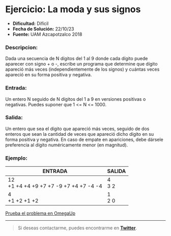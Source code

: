 # Ejercicio: La moda y sus signos
<!-- #### Dificultad: Difícil | Publicación: 02/07/18 | Fuente: UAM Azcapotzalco 2018 -->

- **Dificultad:** Difícil
- **Fecha de Solución:** 22/10/23
- **Fuente:** UAM Azcapotzalco 2018

### Descripcion:
Dada una secuencia de N dígitos del 1 al 9 donde cada dígito puede aparecer con
signo + o -, escribe un programa que determine que dígito apareció más veces
(independientemente de los signos) y cuántas veces apareció en su forma positiva y negativa.

### Entrada:
Un entero N seguido de N dígitos del 1 a 9 en versiones positivas o negativas. Puedes suponer 
que 1 <= N <= 1000.

### Salida:
Un entero que sea el dígito que apareció más veces, seguido de dos enteros que sean la cantidad
de veces que apareció dicho dígito en su forma positiva y negativa. En caso de empate en
apariciones, debe dársele preferencia al dígito numéricamente menor (en magnitud).

### Ejemplo:
| **ENTRADA** | **SALIDA** |
| --- | --- |
| 12<br>+1 +4 +4 +9 +7 +7 -9 +7 +4 +7 -4 -4 | 4<br>3 2 |
| 4<br>+1 +2 +1 +2 | 1<br>2 0 |

[Prueba el problema en OmegaUp](https://omegaup.com/arena/problem/La-moda-y-sus-signos/#problems)

---

> Si deseas contactarme, puedes encontrarme en **[Twitter](https://twitter.com/SebasTorresDev)**.
